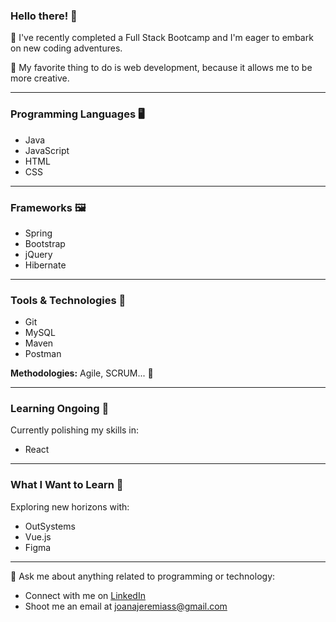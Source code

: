 ### Hello there! 👋

🚀 I've recently completed a Full Stack Bootcamp and I'm eager to embark on new coding adventures.

🎨 My favorite thing to do is web development, because it allows me to be more creative.


---

### Programming Languages 🖥️

- Java
- JavaScript
- HTML
- CSS

---

### Frameworks 🖼️

- Spring
- Bootstrap
- jQuery
- Hibernate

---

### Tools & Technologies 🔫

- Git
- MySQL
- Maven
- Postman

**Methodologies:** Agile, SCRUM... 💃

---

### Learning Ongoing 🌱

Currently polishing my skills in:

- React

---

### What I Want to Learn 🦭

Exploring new horizons with:

- OutSystems
- Vue.js
- Figma

---

💬 Ask me about anything related to programming or technology:

- Connect with me on [LinkedIn](https://www.linkedin.com/in/joanajeremias/)
- Shoot me an email at [joanajeremiass@gmail.com](mailto:joanajeremiass@gmail.com)



